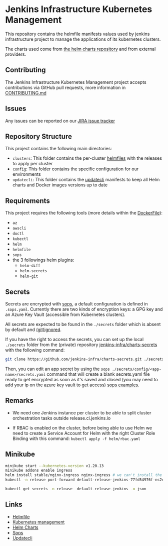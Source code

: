 # Jenkins Infrastructure Kubernetes Management

This repository contains the helmfile manifests values used by jenkins infrastructure project to manage the applications of its kubernetes clusters.

The charts used come from [the helm charts repository](https://github.com/jenkins-infra/helm-charts/) and from external providers.

## Contributing

The Jenkins Infrastructure Kubernetes Management project accepts contributions via GitHub pull requests,
more information in [CONTRIBUTING.md](https://github.com/jenkins-infra/kubernetes-management/blob/main/CONTRIBUTING.md)

## Issues

Any issues can be reported on our [JIRA issue tracker](https://issues.jenkins-ci.org/projects/INFRA/)

## Repository Structure

This project contains the following main directories:

* `clusters`: This folder contains the per-cluster [helmfiles](https://github.com/helmfile/helmfile) with the releases to apply per cluster
* `config`: This folder contains the specific configuration for our environments
* `updatecli`: This folder contains the [updatecli](https://github.com/updatecli/updatecli/) manifests to keep all Helm charts and Docker images versions up to date

## Requirements

This project requires the following tools (more details within the [DockerFile](https://github.com/jenkins-infra/docker-helmfile/blob/main/Dockerfile)):

* `az`
* `awscli`
* `doctl`
* `kubectl`
* `helm`
* `helmfile`
* `sops`
* the 3 followings helm plugins:
    * `helm-diff`
    * `helm-secrets`
    * `helm-git`


## Secrets

Secrets are encrypted with [sops](https://github.com/mozilla/sops), a default configuration is defined in `.sops.yaml`.
Currently there are two kinds of encryption keys: a GPG key and an Azure Key Vault (accessible from Kubernetes clusters).

All secrets are expected to be found in the `./secrets` folder which is absent by default and [(git)ignored](https://git-scm.com/docs/gitignore).

If you have the right to access the secrets, you can set up the local `./secrets` folder from the (private) repository [jenkins-infra/charts-secrets](https://github.com/jenkins-infra/charts-secrets.git) with the following command:

```bash
git clone https://github.com/jenkins-infra/charts-secrets.git ./secrets
```

Then, you can edit an app secret by using the `sops ./secrets/config/<app-name>/secrets.yaml` command that will create a blank secrets.yaml file ready to get encrypted as soon as it's saved and closed (you may need to add your ip on the azure key vault to get access) [sops examples](https://github.com/mozilla/sops#creating-a-new-file).

## Remarks

* We need one Jenkins instance per cluster to be able to split cluster orchestration tasks outside release.ci.jenkins.io

* If RBAC is enabled on the cluster, before being able to use Helm we need to create a Service Account for Helm with the right Cluster Role Binding with this command: `kubectl apply -f helm/rbac.yaml`

## Minikube

```bash
minikube start --kubernetes-version v1.20.13
minikube addons enable ingress
helm install stable/nginx-ingress nginx-ingress # we can't install the ingress defined in this repository for local testing
kubectl -n release port-forward default-release-jenkins-77fd54976f-ns2c6 8081:8080

kubectl get secrets -n release  default-release-jenkins -o json
```

## Links

* [Helmfile](https://github.com/helmfile/helmfile)
* [Kubernetes management](https://github.com/helm/kubernetes-management)
* [Helm Charts](https://github.com/helm/helm-charts)
* [Sops](https://github.com/mozilla/sops)
* [Updatecli](https://github.com/updatecli/updatecli)

